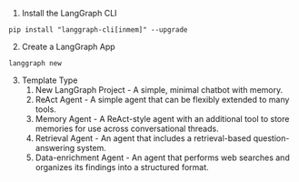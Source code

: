 1. Install the LangGraph CLI
```
pip install "langgraph-cli[inmem]" --upgrade
```
2. Create a LangGraph App
```
langgraph new
```
3. Template Type
   1. New LangGraph Project - A simple, minimal chatbot with memory.
   2. ReAct Agent - A simple agent that can be flexibly extended to many tools.
   3. Memory Agent - A ReAct-style agent with an additional tool to store memories for use across conversational threads.
   4. Retrieval Agent - An agent that includes a retrieval-based question-answering system.
   5. Data-enrichment Agent - An agent that performs web searches and organizes its findings into a structured format.